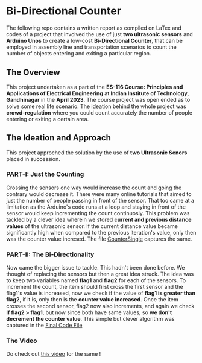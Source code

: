 # Bi-Directional Counter
The following repo contains a written report as compiled on LaTex and codes of a project that involved the use of just **two ultrasonic sensors** and **Arduino Unos**
to create a low-cost **Bi-Directional Counter**, that can be employed in assembly line and transportation scenarios to count the number of objects entering and exiting a particular region.

## The Overview
This project undertaken as a part of the **ES-116 Course: Principles and Applications of Electrical Engineering** at **Indian Institute of Technology, Gandhinagar** in the **April 2023**.
The course project was open ended as to solve some real life scenario. The ideation behind the whole project was **crowd-regulation** where you could count accurately
the number of people entering or exiting a certain area. 

## The Ideation and Approach
This project approched the solution by the use of **two Ultrasonic Senors** placed in succession.

### PART-I: Just the Counting
Crossing the sensors one way would increase the count and going the contrary would decrease it. There were many online tutorials that aimed to just the number of
people passing in front of the sensor. That too came at a limitation as the Arduino's code runs at a loop and staying in front of the sensor would keep incrementing the count continuosly.
This problem was tackled by a clever idea wherein we stored **current and previous distance values** of the ultrasonic sensor. If the current distance value became significantly high when compared to the previous iteration's value, only then was the counter value incresed.
The file [CounterSingle](CounterSingle.ino) captures the same. 

### PART-II: The Bi-Directionality
Now came the bigger issue to tackle. This hadn't been done before. We thought of replacing the sensors but then a great idea struck. The idea was to keep two variables named **flag1** and **flag2** for each of the sensors. To increment the count, the item should first cross the first sensor and the flag1's value is increased, now we check if the value of **flag1 is greater than flag2**, if it is, only then is the **counter value increased**. Once the item crosses the second sensor, flag2 now also increments, and again we check **if flag2 > flag1**, but now since both have same values, so **we don't decrement the counter value**. This simple but clever algorithm was captured in the [Final Code File](BiDirectional-Final.ino)

### The Video
Do check out [this video](https://iitgnacin-my.sharepoint.com/:v:/g/personal/22110089_iitgn_ac_in/EfQ8WXY99V5NoKbG4jKfxDEBgKDCGY1H6GR3wmn3eBjVxw?nav=eyJyZWZlcnJhbEluZm8iOnsicmVmZXJyYWxBcHAiOiJPbmVEcml2ZUZvckJ1c2luZXNzIiwicmVmZXJyYWxBcHBQbGF0Zm9ybSI6IldlYiIsInJlZmVycmFsTW9kZSI6InZpZXciLCJyZWZlcnJhbFZpZXciOiJNeUZpbGVzTGlua0NvcHkifX0&e=SZG8Lq) for the same !
